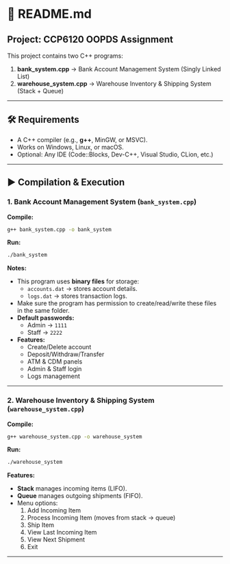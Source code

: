 # 📄 README.md  

## Project: CCP6120 OOPDS Assignment  
This project contains two C++ programs:  

1. **bank_system.cpp** → Bank Account Management System (Singly Linked List)  
2. **warehouse_system.cpp** → Warehouse Inventory & Shipping System (Stack + Queue)  

---

## 🛠 Requirements  
- A C++ compiler (e.g., **g++**, MinGW, or MSVC).  
- Works on Windows, Linux, or macOS.  
- Optional: Any IDE (Code::Blocks, Dev-C++, Visual Studio, CLion, etc.)  

---

## ▶️ Compilation & Execution  

### 1. Bank Account Management System (`bank_system.cpp`)  

**Compile:**  
```bash
g++ bank_system.cpp -o bank_system
```

**Run:**  
```bash
./bank_system
```

**Notes:**  
- This program uses **binary files** for storage:  
  - `accounts.dat` → stores account details.  
  - `logs.dat` → stores transaction logs.  
- Make sure the program has permission to create/read/write these files in the same folder.  
- **Default passwords:**  
  - Admin → `1111`  
  - Staff → `2222`  
- **Features:**  
  - Create/Delete account  
  - Deposit/Withdraw/Transfer  
  - ATM & CDM panels  
  - Admin & Staff login  
  - Logs management  

---

### 2. Warehouse Inventory & Shipping System (`warehouse_system.cpp`)  

**Compile:**  
```bash
g++ warehouse_system.cpp -o warehouse_system
```

**Run:**  
```bash
./warehouse_system
```

**Features:**  
- **Stack** manages incoming items (LIFO).  
- **Queue** manages outgoing shipments (FIFO).  
- Menu options:  
  1. Add Incoming Item  
  2. Process Incoming Item (moves from stack → queue)  
  3. Ship Item  
  4. View Last Incoming Item  
  5. View Next Shipment  
  6. Exit  

---


